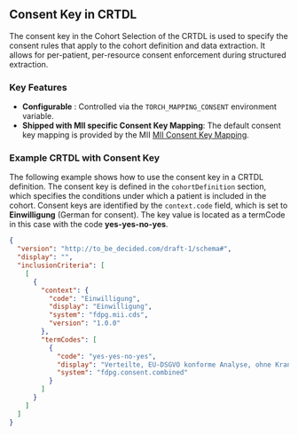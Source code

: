 ## Consent Key in CRTDL

The consent key in the Cohort Selection of the CRTDL is used to specify the consent rules that apply
to the cohort definition and data extraction. It allows for per-patient, per-resource consent enforcement
during structured extraction.

### Key Features

- **Configurable** : Controlled via the `TORCH_MAPPING_CONSENT` environment variable.
- **Shipped with MII specific Consent Key Mapping**: The default consent key mapping is provided by the
  MII [MII Consent Key Mapping](https://github.com/medizininformatik-initiative/torch/blob/main/mappings/consent-mappings_fhir.json).

### Example CRTDL with Consent Key

The following example shows how to use the consent key in a CRTDL definition.
The consent key is defined in the `cohortDefinition` section, which specifies the conditions under which a patient is
included in the cohort.
Consent keys are identified by the `context.code` field, which is set to **Einwilligung** (German for consent).
The key value is located as a termCode in this case with the code **yes-yes-no-yes**.

```json
{
  "version": "http://to_be_decided.com/draft-1/schema#",
  "display": "",
  "inclusionCriteria": [
    [
      {
        "context": {
          "code": "Einwilligung",
          "display": "Einwilligung",
          "system": "fdpg.mii.cds",
          "version": "1.0.0"
        },
        "termCodes": [
          {
            "code": "yes-yes-no-yes",
            "display": "Verteilte, EU-DSGVO konforme Analyse, ohne Krankenassendaten, und mit Rekontaktierung",
            "system": "fdpg.consent.combined"
          }
        ]
      }
    ]
  ]
}

